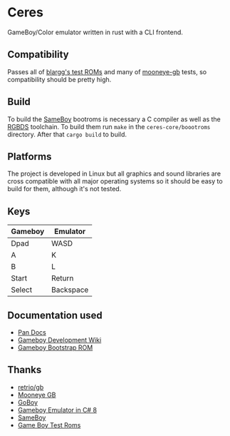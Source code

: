 # Ceres

GameBoy/Color emulator written in rust with a CLI frontend.

## Compatibility

Passes all of [blargg's test ROMs](https://gbdev.gg8.se/wiki/articles/Test_ROMs#Blargg.27s_tests) and many of [mooneye-gb](https://github.com/Gekkio/mooneye-gb) tests, so compatibility should be pretty high.

## Build

To build the [SameBoy](https://github.com/LIJI32/SameBoy) bootroms is necessary a C compiler as well as the [RGBDS](https://rgbds.gbdev.io/) toolchain. To build them run `make` in the `ceres-core/boootroms` directory. After that `cargo build` to build.

## Platforms

The project is developed in Linux but all graphics and sound libraries are cross compatible with all major operating systems so it should be easy to build for them, although it's not tested.

## Keys

| Gameboy | Emulator  |
| ------- | --------- |
| Dpad    | WASD      |
| A       | K         |
| B       | L         |
| Start   | Return    |
| Select  | Backspace |

## Documentation used

- [Pan Docs](https://gbdev.io/pandocs/)
- [Gameboy Development Wiki](https://gbdev.gg8.se/wiki/articles/Main_Page)
- [Gameboy Bootstrap ROM](https://gbdev.gg8.se/wiki/articles/Gameboy_Bootstrap_ROM#Contents_of_the_ROM)

## Thanks

- [retrio/gb](https://github.com/retrio/gb)
- [Mooneye GB](https://github.com/Gekkio/mooneye-gb)
- [GoBoy](https://github.com/Humpheh/goboy)
- [Gameboy Emulator in C# 8](https://github.com/DaveTCode/gameboy-emulator-dotnet)
- [SameBoy](https://github.com/LIJI32/SameBoy)
- [Game Boy Test Roms](https://github.com/c-sp/gameboy-test-roms)
